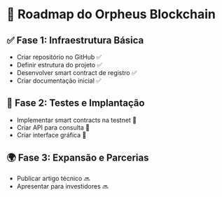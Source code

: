 # 📍 Roadmap do Orpheus Blockchain

## ✅ Fase 1: Infraestrutura Básica  
- Criar repositório no GitHub ✅  
- Definir estrutura do projeto ✅  
- Desenvolver smart contract de registro ✅  
- Criar documentação inicial ✅  

## 🚀 Fase 2: Testes e Implantação  
- Implementar smart contracts na testnet 🔄  
- Criar API para consulta 🔄  
- Criar interface gráfica 🔄  

## 🌍 Fase 3: Expansão e Parcerias  
- Publicar artigo técnico 🔜  
- Apresentar para investidores 🔜  

